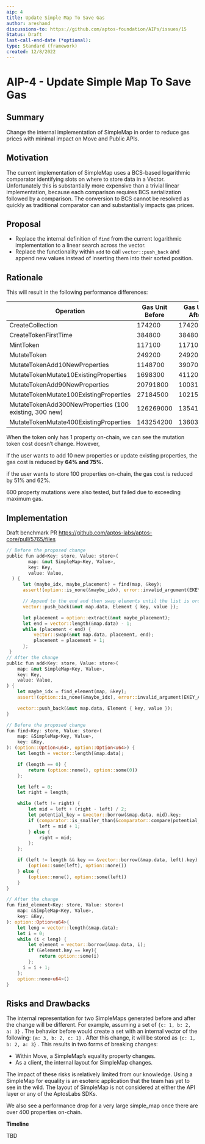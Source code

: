 ```yaml
---
aip: 4
title: Update Simple Map To Save Gas
author: areshand
discussions-to: https://github.com/aptos-foundation/AIPs/issues/15
Status: Draft
last-call-end-date (*optional):
type: Standard (framework)
created: 12/8/2022
---
```


# AIP-4 - Update Simple Map To Save Gas

## Summary

Change the internal implementation of SimpleMap in order to reduce gas prices with minimal impact on Move and Public APIs.

## Motivation

The current implementation of SimpleMap uses a BCS-based logarithmic comparator identifying slots on where to store data in a Vector. Unfortunately this is substantially more expensive than a trivial linear implementation, because each comparison requires BCS serialization followed by a comparison. The conversion to BCS cannot be resolved as quickly as traditional comparator can and substantially impacts gas prices.

## Proposal

- Replace the internal definition of `find` from the current logarithmic implementation to a linear search across the vector.
- Replace the functionality within `add` to call `vector::push_back` and append new values instead of inserting them into their sorted position.

## Rationale

This will result in the following performance differences:

| Operation | Gas Unit Before | Gas Unit After | Delta |
| --- | --- | --- | --- |
| CreateCollection | 174200 | 174200 |  |
| CreateTokenFirstTime | 384800 | 384800 |  |
| MintToken | 117100 | 117100 |  |
| MutateToken | 249200 | 249200 |  |
| MutateTokenAdd10NewProperties | 1148700 | 390700 | 64% |
| MutateTokenMutate10ExistingProperties | 1698300 | 411200 | 75% |
| MutateTokenAdd90NewProperties | 20791800 | 10031700 | 51% |
| MutateTokenMutate100ExistingProperties | 27184500 | 10215200 | 62% |
| MutateTokenAdd300NewProperties (100 existing, 300 new) | 126269000 | 135417900 | -7% |
| MutateTokenMutate400ExistingProperties | 143254200 | 136036800 | 5% |

When the token only has 1 property on-chain, we can see the mutation token cost doesn’t change. However,

if the user wants to add 10 new properties or update existing properties, the gas cost is reduced by **64% and 75%.**

if the user wants to store 100 properties on-chain, the gas cost is reduced by 51% and 62%.

600 property mutations were also tested, but failed due to exceeding maximum gas.

## Implementation

Draft benchmark PR https://github.com/aptos-labs/aptos-core/pull/5765/files

```rust
// Before the proposed change
public fun add<Key: store, Value: store>(
        map: &mut SimpleMap<Key, Value>,
        key: Key,
        value: Value,
  ) {
      let (maybe_idx, maybe_placement) = find(map, &key);
      assert!(option::is_none(&maybe_idx), error::invalid_argument(EKEY_ALREADY_EXISTS));

      // Append to the end and then swap elements until the list is ordered again
      vector::push_back(&mut map.data, Element { key, value });

      let placement = option::extract(&mut maybe_placement);
      let end = vector::length(&map.data) - 1;
      while (placement < end) {
          vector::swap(&mut map.data, placement, end);
          placement = placement + 1;
      };
 }
// After the change
public fun add<Key: store, Value: store>(
    map: &mut SimpleMap<Key, Value>,
    key: Key,
    value: Value,
) {
    let maybe_idx = find_element(map, &key);
    assert!(option::is_none(&maybe_idx), error::invalid_argument(EKEY_ALREADY_EXISTS));

    vector::push_back(&mut map.data, Element { key, value });
}
```

```rust
// Before the proposed change
fun find<Key: store, Value: store>(
    map: &SimpleMap<Key, Value>,
    key: &Key,
): (option::Option<u64>, option::Option<u64>) {
    let length = vector::length(&map.data);

    if (length == 0) {
        return (option::none(), option::some(0))
    };

    let left = 0;
    let right = length;

    while (left != right) {
        let mid = left + (right - left) / 2;
        let potential_key = &vector::borrow(&map.data, mid).key;
        if (comparator::is_smaller_than(&comparator::compare(potential_key, key))) {
            left = mid + 1;
        } else {
            right = mid;
        };
    };

    if (left != length && key == &vector::borrow(&map.data, left).key) {
        (option::some(left), option::none())
    } else {
        (option::none(), option::some(left))
    }
}

// After the change
fun find_element<Key: store, Value: store>(
    map: &SimpleMap<Key, Value>,
    key: &Key,
): option::Option<u64>{
    let leng = vector::length(&map.data);
    let i = 0;
    while (i < leng) {
        let element = vector::borrow(&map.data, i);
        if (&element.key == key){
            return option::some(i)
        };
      i = i + 1;
    };
    option::none<u64>()
}
```

## **Risks and Drawbacks**

The internal representation for two SimpleMaps generated before and after the change will be different. For example, assuming a set of `{c: 1, b: 2, a: 3}` . The behavior before would create a set with an internal vector of the following: `{a: 3, b: 2, c: 1}` . After this change, it will be stored as `{c: 1, b: 2, a: 3}` . This results in two forms of breaking changes:

- Within Move, a SimpleMap’s equality property changes.
- As a client, the internal layout for SimpleMap changes.

The impact of these risks is relatively limited from our knowledge. Using a SimpleMap for equality is an esoteric application that the team has yet to see in the wild. The layout of SimpleMap is not considered at either the API layer or any of the AptosLabs SDKs.

We also see a performance drop for a very large simple_map once there are over 400 properties on-chain.

**Timeline**

TBD
